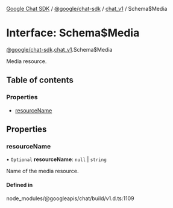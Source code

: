 [Google Chat SDK](../README.md) / [@google/chat-sdk](../modules/google_chat_sdk.md) / [chat\_v1](../modules/google_chat_sdk.chat_v1.md) / Schema$Media

# Interface: Schema$Media

[@google/chat-sdk](../modules/google_chat_sdk.md).[chat_v1](../modules/google_chat_sdk.chat_v1.md).Schema$Media

Media resource.

## Table of contents

### Properties

- [resourceName](google_chat_sdk.chat_v1.Schema_Media.md#resourcename)

## Properties

### resourceName

• `Optional` **resourceName**: ``null`` \| `string`

Name of the media resource.

#### Defined in

node_modules/@googleapis/chat/build/v1.d.ts:1109
